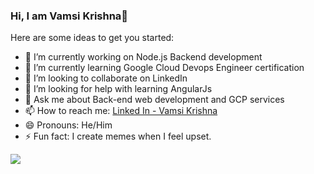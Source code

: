 ### Hi, I am Vamsi Krishna👋


Here are some ideas to get you started:

- 🔭 I’m currently working on Node.js Backend development
- 🌱 I’m currently learning Google Cloud Devops Engineer certification
- 👯 I’m looking to collaborate on LinkedIn
- 🤔 I’m looking for help with learning AngularJs
- 💬 Ask me about Back-end web development and GCP services
- 📫 How to reach me: [Linked In - Vamsi Krishna](https://www.linkedin.com/in/vamsi-krishna-25621a172/)
- 😄 Pronouns: He/Him
- ⚡ Fun fact: I create memes when I feel upset.



<img src="https://github-readme-stats.vercel.app/api?username=vamsi337&&show_icons=true&title_color=ffffff&icon_color=bb2acf&text_color=daf7dc&bg_color=191919">
